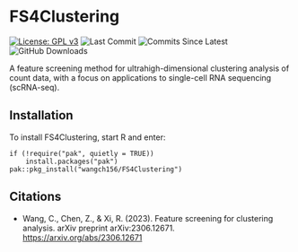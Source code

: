 # FS4Clustering

<!-- badges: start -->

[![License: GPL
v3](https://img.shields.io/badge/License-GPLv3-blue.svg)](https://www.gnu.org/licenses/gpl-3.0)
![Last
Commit](https://badgen.net/github/last-commit/wangch156/FS4Clustering/main)
![Commits Since
Latest](https://img.shields.io/github/commits-since/wangch156/FS4Clustering/latest/main)
![GitHub Downloads](https://img.shields.io/github/downloads/wangch156/FS4Clustering/total)
<!-- badges: end -->

A feature screening method for ultrahigh-dimensional clustering analysis of count data, with a focus on applications to single-cell RNA sequencing (scRNA-seq). 
## Installation

To install FS4Clustering, start R and enter:

    if (!require("pak", quietly = TRUE))
        install.packages("pak")
    pak::pkg_install("wangch156/FS4Clustering")


## Citations

- Wang, C., Chen, Z., & Xi, R. (2023). Feature screening for clustering analysis. arXiv preprint arXiv:2306.12671. <https://arxiv.org/abs/2306.12671>
